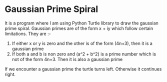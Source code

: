 # Gaussian Prime Spiral
It is a program where I am using Python Turtle library to draw the gaussian prime spiral.
Gaussian primes are of the form x + iy which follow certain limitations. They are :-

1. If either x or y is zero and the other is of the form (4n+3), then it is a gaussian prime
2. If both a and b is non zero and (a^2 + b^2) is a prime number which is not of the form 4n+3. Then it is also a gaussian prime

If we encounter a gaussian prime the turtle turns left. Otherwise it continues right.
